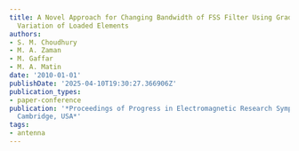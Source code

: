 ```yaml
---
title: A Novel Approach for Changing Bandwidth of FSS Filter Using Gradual Circumferential
  Variation of Loaded Elements
authors:
- S. M. Choudhury
- M. A. Zaman
- M. Gaffar
- M. A. Matin
date: '2010-01-01'
publishDate: '2025-04-10T19:30:27.366906Z'
publication_types:
- paper-conference
publication: '*Proceedings of Progress in Electromagnetic Research Symposium PIERS,
  Cambridge, USA*'
tags:
- antenna
---
```

